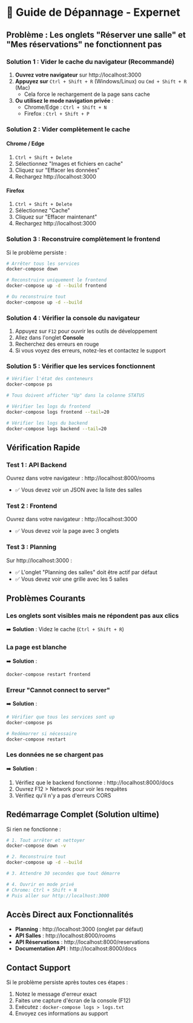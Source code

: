 # 🔧 Guide de Dépannage - Expernet

## Problème : Les onglets "Réserver une salle" et "Mes réservations" ne fonctionnent pas

### Solution 1 : Vider le cache du navigateur (Recommandé)

1. **Ouvrez votre navigateur** sur http://localhost:3000
2. **Appuyez sur** `Ctrl + Shift + R` (Windows/Linux) ou `Cmd + Shift + R` (Mac)
   - Cela force le rechargement de la page sans cache
3. **Ou utilisez le mode navigation privée** :
   - Chrome/Edge : `Ctrl + Shift + N`
   - Firefox : `Ctrl + Shift + P`

### Solution 2 : Vider complètement le cache

#### Chrome / Edge
1. `Ctrl + Shift + Delete`
2. Sélectionnez "Images et fichiers en cache"
3. Cliquez sur "Effacer les données"
4. Rechargez http://localhost:3000

#### Firefox
1. `Ctrl + Shift + Delete`
2. Sélectionnez "Cache"
3. Cliquez sur "Effacer maintenant"
4. Rechargez http://localhost:3000

### Solution 3 : Reconstruire complètement le frontend

Si le problème persiste :

```bash
# Arrêter tous les services
docker-compose down

# Reconstruire uniquement le frontend
docker-compose up -d --build frontend

# Ou reconstruire tout
docker-compose up -d --build
```

### Solution 4 : Vérifier la console du navigateur

1. Appuyez sur `F12` pour ouvrir les outils de développement
2. Allez dans l'onglet **Console**
3. Recherchez des erreurs en rouge
4. Si vous voyez des erreurs, notez-les et contactez le support

### Solution 5 : Vérifier que les services fonctionnent

```bash
# Vérifier l'état des conteneurs
docker-compose ps

# Tous doivent afficher "Up" dans la colonne STATUS

# Vérifier les logs du frontend
docker-compose logs frontend --tail=20

# Vérifier les logs du backend
docker-compose logs backend --tail=20
```

## Vérification Rapide

### Test 1 : API Backend
Ouvrez dans votre navigateur : http://localhost:8000/rooms
- ✅ Vous devez voir un JSON avec la liste des salles

### Test 2 : Frontend
Ouvrez dans votre navigateur : http://localhost:3000
- ✅ Vous devez voir la page avec 3 onglets

### Test 3 : Planning
Sur http://localhost:3000 :
- ✅ L'onglet "Planning des salles" doit être actif par défaut
- ✅ Vous devez voir une grille avec les 5 salles

## Problèmes Courants

### Les onglets sont visibles mais ne répondent pas aux clics
➡️ **Solution** : Videz le cache (`Ctrl + Shift + R`)

### La page est blanche
➡️ **Solution** : 
```bash
docker-compose restart frontend
```

### Erreur "Cannot connect to server"
➡️ **Solution** :
```bash
# Vérifier que tous les services sont up
docker-compose ps

# Redémarrer si nécessaire
docker-compose restart
```

### Les données ne se chargent pas
➡️ **Solution** :
1. Vérifiez que le backend fonctionne : http://localhost:8000/docs
2. Ouvrez F12 > Network pour voir les requêtes
3. Vérifiez qu'il n'y a pas d'erreurs CORS

## Redémarrage Complet (Solution ultime)

Si rien ne fonctionne :

```bash
# 1. Tout arrêter et nettoyer
docker-compose down -v

# 2. Reconstruire tout
docker-compose up -d --build

# 3. Attendre 30 secondes que tout démarre

# 4. Ouvrir en mode privé
# Chrome: Ctrl + Shift + N
# Puis aller sur http://localhost:3000
```

## Accès Direct aux Fonctionnalités

- **Planning** : http://localhost:3000 (onglet par défaut)
- **API Salles** : http://localhost:8000/rooms
- **API Réservations** : http://localhost:8000/reservations
- **Documentation API** : http://localhost:8000/docs

## Contact Support

Si le problème persiste après toutes ces étapes :
1. Notez le message d'erreur exact
2. Faites une capture d'écran de la console (F12)
3. Exécutez : `docker-compose logs > logs.txt`
4. Envoyez ces informations au support

